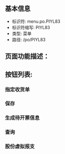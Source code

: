 
## 基本信息

- 标识符: menu.po.PIYL83
- 标识符缩写: PIYL83
- 类型: 菜单
- 路径: /po/PIYL83

## 页面功能描述：





## 按钮列表:


### 指定收货单



### 保存



### 生成待开票信息



### 查询



### 股份虚拟报支



